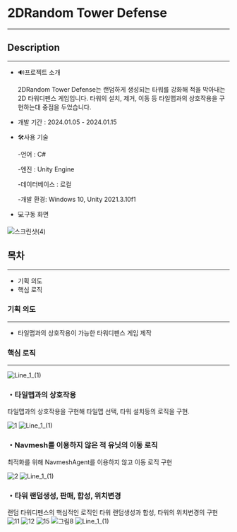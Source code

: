 ### 

# 2DRandom Tower Defense


---

## Description

---


- 🔊프로젝트 소개

  2DRandom Tower Defense는 랜덤하게 생성되는 타워를 강화해 적을 막아내는 2D 타워디펜스 게임입니다. 타워의 설치, 제거, 이동 등 타일맵과의 상호작용을 구현하는대 중점을 두었습니다.

       

- 개발 기간 : 2024.01.05 - 2024.01.15

- 🛠️사용 기술

   -언어 : C#

   -엔진 : Unity Engine

   -데이터베이스 : 로컬

   -개발 환경: Windows 10, Unity 2021.3.10f1



- 💻구동 화면

![스크린샷(4)](https://github.com/oyb1412/2DRandomTowerDefense/assets/154235801/0c751e94-53f7-4025-8fbb-8875192c01fb)

## 목차

---

- 기획 의도
- 핵심 로직


### 기획 의도

---

- 타일맵과의 상호작용이 가능한 타워디펜스 게임 제작



### 핵심 로직

---
![Line_1_(1)](https://github.com/oyb1412/TinyDefense/assets/154235801/f664c47e-d52b-4980-95ec-9859dea11aab)
### ・타일맵과의 상호작용

타일맵과의 상호작용을 구현해 타일맵 선택, 타워 설치등의 로직을 구현.

![1](https://github.com/oyb1412/2DRandomTowerDefense/assets/154235801/4df72aec-f3a0-4655-b3a4-cffb518993fd)
![Line_1_(1)](https://github.com/oyb1412/TinyDefense/assets/154235801/f664c47e-d52b-4980-95ec-9859dea11aab)


### ・Navmesh를 이용하지 않은 적 유닛의 이동 로직

최적화를 위해 NavmeshAgent를 이용하지 않고 이동 로직 구현

![2](https://github.com/oyb1412/2DRandomTowerDefense/assets/154235801/a639d64f-11be-4fed-83fd-02e07a452273)
![Line_1_(1)](https://github.com/oyb1412/TinyDefense/assets/154235801/f664c47e-d52b-4980-95ec-9859dea11aab)

### ・타워 랜덤생성, 판매, 합성, 위치변경

랜덤 타워디펜스의 핵심적인 로직인 타워 랜덤생성과 합성, 타워의 위치변경의 구현
![11](https://github.com/oyb1412/2DRandomTowerDefense/assets/154235801/5c73f54c-7bbe-4d65-8fc3-efcc08f56c47)
![12](https://github.com/oyb1412/2DRandomTowerDefense/assets/154235801/6e9585f5-b678-4721-b95e-2f09d4287c61)
![15](https://github.com/oyb1412/2DRandomTowerDefense/assets/154235801/bae07b17-273d-47f8-a2ca-bc1eec3f4aa7)
![그림8](https://github.com/oyb1412/2DRandomTowerDefense/assets/154235801/3ac49119-61ea-4615-9c8d-6a1050f6df46)
![Line_1_(1)](https://github.com/oyb1412/TinyDefense/assets/154235801/f664c47e-d52b-4980-95ec-9859dea11aab)
